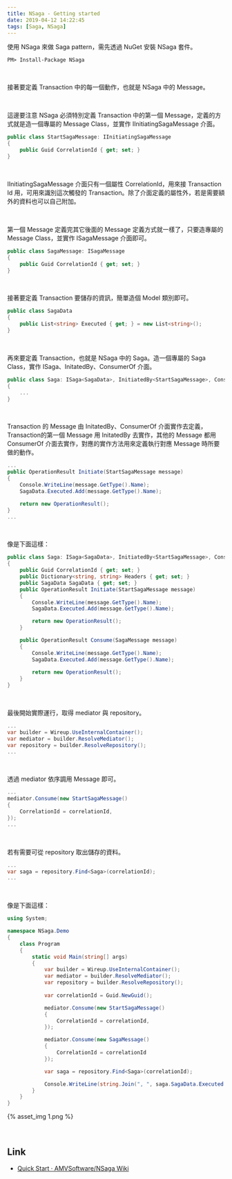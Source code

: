 ```yaml
---
title: NSaga - Getting started
date: 2019-04-12 14:22:45
tags: [Saga, NSaga]
---
```


使用 NSaga 來做 Saga pattern，需先透過 NuGet 安裝 NSaga 套件。  

<!-- More -->

    PM> Install-Package NSaga

<br/>


接著要定義 Transaction 中的每一個動作，也就是 NSaga 中的 Message。  

<br/>


這邊要注意 NSaga 必須特別定義 Transaction 中的第一個 Message，定義的方式就是造一個專屬的 Message Class，並實作 IInitiatingSagaMessage 介面。  

```C#
public class StartSagaMessage: IInitiatingSagaMessage
{
    public Guid CorrelationId { get; set; }
}
```

<br/>

IInitiatingSagaMessage 介面只有一個屬性 CorrelationId，用來接 Transaction Id 用，可用來識別這次觸發的 Transaction。除了介面定義的屬性外，若是需要額外的資料也可以自己附加。  

<br/>   


第一個 Message 定義完其它後面的 Message 定義方式就一樣了，只要造專屬的 Message Class，並實作 ISagaMessage 介面即可。   

```C#
public class SagaMessage: ISagaMessage
{
    public Guid CorrelationId { get; set; }
}
```

<br/>


接著要定義 Transaction 要儲存的資訊，簡單造個 Model 類別即可。  

```C#
public class SagaData
{
    public List<string> Executed { get; } = new List<string>();
}
```

<br/>


再來要定義 Transaction，也就是 NSaga 中的 Saga。造一個專屬的 Saga Class，實作 ISaga<T>、InitatedBy<T>、ConsumerOf<T> 介面。  

```C#
public class Saga: ISaga<SagaData>, InitiatedBy<StartSagaMessage>, ConsumerOf<SagaMessage>
{
    ...
}
```

<br/>


Transaction 的 Message 由 InitatedBy<T>、ConsumerOf<T> 介面實作去定義，Transaction的第一個 Message 用 InitatedBy<T> 去實作，其他的 Message 都用 ConsumerOf<T> 介面去實作，對應的實作方法用來定義執行對應 Message 時所要做的動作。  

```C#
...
public OperationResult Initiate(StartSagaMessage message)
{
    Console.WriteLine(message.GetType().Name);
    SagaData.Executed.Add(message.GetType().Name);

    return new OperationResult();
}
...
```

<br/>


像是下面這樣：  

```C#
public class Saga: ISaga<SagaData>, InitiatedBy<StartSagaMessage>, ConsumerOf<SagaMessage>
{
    public Guid CorrelationId { get; set; }
    public Dictionary<string, string> Headers { get; set; }
    public SagaData SagaData { get; set; }
    public OperationResult Initiate(StartSagaMessage message)
    {
        Console.WriteLine(message.GetType().Name);
        SagaData.Executed.Add(message.GetType().Name);

        return new OperationResult(); 
    }

    public OperationResult Consume(SagaMessage message)
    {
        Console.WriteLine(message.GetType().Name);
        SagaData.Executed.Add(message.GetType().Name);
        
        return new OperationResult(); 
    }
}
```

<br/>


最後開始實際運行，取得 mediator 與 repository。  

```C#
...
var builder = Wireup.UseInternalContainer();
var mediator = builder.ResolveMediator();
var repository = builder.ResolveRepository();
...
```

<br/>


透過 mediator 依序調用 Message 即可。  

```C#
...
mediator.Consume(new StartSagaMessage()
{
    CorrelationId = correlationId,
});
...
```

<br/>


若有需要可從 repository 取出儲存的資料。  

```C#
...
var saga = repository.Find<Saga>(correlationId);
...
```

<br/>


像是下面這樣：  

```C#
using System;

namespace NSaga.Demo
{
    class Program
    {
        static void Main(string[] args)
        {
            var builder = Wireup.UseInternalContainer();
            var mediator = builder.ResolveMediator();
            var repository = builder.ResolveRepository();
            
            var correlationId = Guid.NewGuid();

            mediator.Consume(new StartSagaMessage()
            {
                CorrelationId = correlationId,
            });

            mediator.Consume(new SagaMessage()
            {
                CorrelationId = correlationId
            });

            var saga = repository.Find<Saga>(correlationId);

            Console.WriteLine(string.Join(", ", saga.SagaData.Executed.ToArray()));
        }
    }
}
```

{% asset_img 1.png %}

<br/>


Link
----
* [Quick Start · AMVSoftware/NSaga Wiki](https://github.com/AMVSoftware/NSaga/wiki/Quick-Start)
